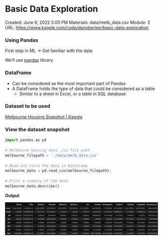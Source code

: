 # Basic Data Exploration

Created: June 6, 2022 5:05 PM
Materials: data/melb_data.csv
Module: 2
URL: https://www.kaggle.com/code/dansbecker/basic-data-exploration

### Using Pandas

First step in ML → Get familiar with the data

We’ll use [pandas](https://pandas.pydata.org) library

### DataFrame

- Can be considered as the most important part of Pandas
- A DataFrame holds the type of data that could be considered as a table
    - Similar to a sheet in Excel, or a table in SQL database

### Dataset to be used

[Melbourne Housing Snapshot | Kaggle](https://www.kaggle.com/datasets/dansbecker/melbourne-housing-snapshot)

### View the dataset snapshot

```python
import pandas as pd

# Melbourne housing data .csv file path
melbourne_filepath = './data/melb_data.csv'

# Read and store the data in DataFrame
melbourne_data = pd.read_csv(melbourne_filepath);

# Print a summary of the data
melbourne_data.describe()
```

**Output**

![Untitled](data/Untitled.png)
